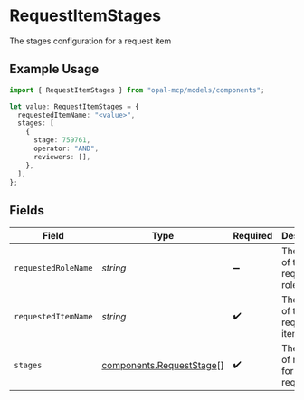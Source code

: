 # RequestItemStages

The stages configuration for a request item

## Example Usage

```typescript
import { RequestItemStages } from "opal-mcp/models/components";

let value: RequestItemStages = {
  requestedItemName: "<value>",
  stages: [
    {
      stage: 759761,
      operator: "AND",
      reviewers: [],
    },
  ],
};
```

## Fields

| Field                                                                | Type                                                                 | Required                                                             | Description                                                          |
| -------------------------------------------------------------------- | -------------------------------------------------------------------- | -------------------------------------------------------------------- | -------------------------------------------------------------------- |
| `requestedRoleName`                                                  | *string*                                                             | :heavy_minus_sign:                                                   | The name of the requested role                                       |
| `requestedItemName`                                                  | *string*                                                             | :heavy_check_mark:                                                   | The name of the requested item                                       |
| `stages`                                                             | [components.RequestStage](../../models/components/requeststage.md)[] | :heavy_check_mark:                                                   | The stages of review for this request                                |